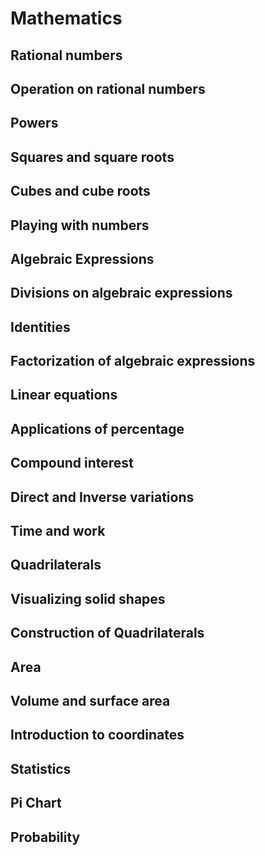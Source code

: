 #  Mathematics

## Rational numbers

## Operation on rational numbers

## Powers

## Squares and square roots

## Cubes and cube roots

## Playing with numbers

## Algebraic Expressions

## Divisions on algebraic expressions

## Identities

## Factorization of algebraic expressions

## Linear equations

## Applications of percentage

## Compound interest

## Direct and Inverse variations

## Time and work

## Quadrilaterals

## Visualizing solid shapes

## Construction of Quadrilaterals

## Area

## Volume and surface area

## Introduction to coordinates

## Statistics

## Pi Chart

## Probability
